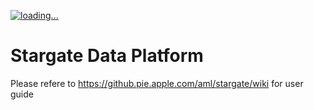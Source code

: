 [![loading...](https://badges.pie.apple.com/badges/rio?p=ist-aml-stargate&s=ist-aml-stargate-checkers_scan&l=Checkers%20Scan)](https://rio.apple.com/projects/ist-aml-stargate-checkers_scan)


# Stargate Data Platform

Please refere to https://github.pie.apple.com/aml/stargate/wiki for user guide
